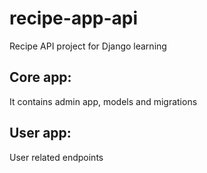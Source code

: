 # recipe-app-api
Recipe API project for Django learning

## Core app:
It contains admin app, models and migrations

## User app:
User related endpoints
